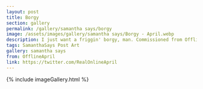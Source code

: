 ```yaml
---
layout: post
title: Borgy
section: gallery
permalink: /gallery/samantha says/borgy
image: /assets/images/gallery/samantha says/Borgy - April.webp
description: I just want a friggin' borgy, man. Commissioned from OfflineApril.
tags: SamanthaSays Post Art
gallery: samantha says
from: OfflineApril
link: https://twitter.com/RealOnlineApril
---
```

{% include imageGallery.html %}
